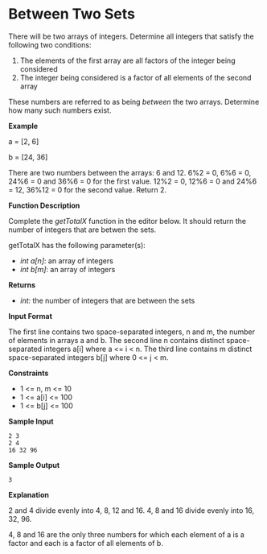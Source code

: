 # Between Two Sets

There will be two arrays of integers. Determine all integers that satisfy the following two conditions:

1. The elements of the first array are all factors of the integer being considered
2. The integer being considered is a factor of all elements of the second array

These numbers are referred to as being *between* the two arrays. Determine how many such numbers exist.

**Example**

a = [2, 6]

b = [24, 36]

There are two numbers between the arrays: 6 and 12.
6%2 = 0, 6%6 = 0, 24%6 = 0 and 36%6 = 0 for the first value.
12%2 = 0, 12%6 = 0 and 24%6 = 12, 36%12 = 0 for the second value. Return 2.

**Function Description**

Complete the *getTotalX* function in the editor below. It should return the number of integers that are betwen the sets.

getTotalX has the following parameter(s):

- *int a[n]*: an array of integers
- *int b[m]*: an array of integers

**Returns**

- *int:* the number of integers that are between the sets

**Input Format**

The first line contains two space-separated integers, n and m, the number of elements in arrays a and b.
The second line n contains distinct space-separated integers a[i] where a <= i < n.
The third line contains m distinct space-separated integers b[j] where 0 <= j < m.

**Constraints**

- 1 <= n, m <= 10
- 1 <= a[i] <= 100
- 1 <= b[j] <= 100

**Sample Input**

```
2 3
2 4
16 32 96
```

**Sample Output**

```
3
```

**Explanation**

2 and 4 divide evenly into 4, 8, 12 and 16.
4, 8 and 16 divide evenly into 16, 32, 96.

4, 8 and 16 are the only three numbers for which each element of a is a factor and each is a factor of all elements of b.